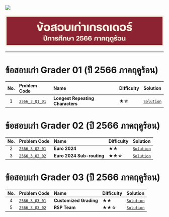 <p align="left">
  <a href="../README.md">
    <img src="../../Z99-OTHERS/00-common/00-back.png" style="width:10%">
  </a>
</p>

![g6603-large.png](/Z99-OTHERS/grader/g6603/g6603-large.png)

---

# ข้อสอบเก่า Grader 01 (ปี 2566 ภาคฤดูร้อน)

| No. | Problem Code                                                                                         | Name                             | Difficulty | Solution                                                                                     |
| :-: | :--------------------------------------------------------------------------------------------------- | :------------------------------- | :--------- | :------------------------------------------------------------------------------------------- |
|  1  | [`2566_3_Q1_01`](https://drive.google.com/file/d/1EzqYAfhvcaWUq-5EzXJwyZBHy3k4C9CK/view?usp=sharing) | **Longest Repeating Characters** | ★☆         | [`Solution`](/GE-Grader-Examination/G6603-Exam-2566-Summer/Grader-01/2566_3_Q1_01/README.md) |

# ข้อสอบเก่า Grader 02 (ปี 2566 ภาคฤดูร้อน)

| No. | Problem Code                                                                                         | Name                      | Difficulty | Solution                                                                                     |
| :-: | :--------------------------------------------------------------------------------------------------- | :------------------------ | :--------- | :------------------------------------------------------------------------------------------- |
|  2  | [`2566_3_Q2_01`](https://drive.google.com/file/d/1cBzc4kXgbFXzY45q16TeEZBRyL9_7gH3/view?usp=sharing) | **Euro 2024**             | ★★         | [`Solution`](/GE-Grader-Examination/G6603-Exam-2566-Summer/Grader-02/2566_3_Q2_01/README.md) |
|  3  | [`2566_3_Q2_02`](https://drive.google.com/file/d/1bA-H_dW0TDJnl-Opur5J89TMTQz0h42Z/view?usp=sharing) | **Euro 2024 Sub-routing** | ★★☆        | [`Solution`](/GE-Grader-Examination/G6603-Exam-2566-Summer/Grader-02/2566_3_Q2_02/README.md) |

# ข้อสอบเก่า Grader 03 (ปี 2566 ภาคฤดูร้อน)

| No. | Problem Code                                                                                         | Name                   | Difficulty | Solution                                                                                     |
| :-: | :--------------------------------------------------------------------------------------------------- | :--------------------- | :--------- | :------------------------------------------------------------------------------------------- |
|  4  | [`2566_3_Q3_01`](https://drive.google.com/file/d/19hJN0aOKbgJV4HOnwSkB2eyQrlpN-r_q/view?usp=sharing) | **Customized Grading** | ★★         | [`Solution`](/GE-Grader-Examination/G6603-Exam-2566-Summer/Grader-03/2566_3_Q3_01/README.md) |
|  5  | [`2566_3_Q3_02`](https://drive.google.com/file/d/1e3KDAFFtn3tNY_MHorr3GtRUzFQd2ddP/view?usp=sharing) | **RSP Team**           | ★★☆        | [`Solution`](/GE-Grader-Examination/G6603-Exam-2566-Summer/Grader-03/2566_3_Q3_02/README.md) |
